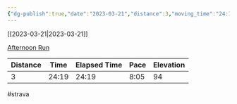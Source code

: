 ```yaml
---
{"dg-publish":true,"date":"2023-03-21","distance":3,"moving_time":"24:19","elapsed_time":"24:19","pace":"8:05","total_elevation_gain":94,"url":"https://www.strava.com/activities/8754890436","permalink":"/01-personal/strava/2023-03-21-afternoon-run/","dgPassFrontmatter":true}
---
```



[[2023-03-21\|2023-03-21]]

[Afternoon Run](https://www.strava.com/activities/8754890436)

| Distance | Time  | Elapsed Time | Pace | Elevation |
| -------- | ----- | ------------ | ---- | --------- |
| 3        | 24:19 | 24:19        | 8:05 | 94        |




#strava
